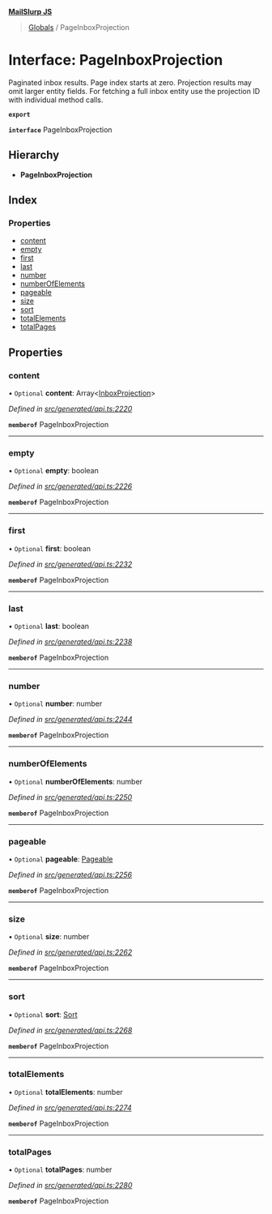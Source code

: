 **[MailSlurp JS](../README.md)**

> [Globals](../README.md) / PageInboxProjection

# Interface: PageInboxProjection

Paginated inbox results. Page index starts at zero. Projection results may omit larger entity fields. For fetching a full inbox entity use the projection ID with individual method calls.

**`export`** 

**`interface`** PageInboxProjection

## Hierarchy

* **PageInboxProjection**

## Index

### Properties

* [content](pageinboxprojection.md#content)
* [empty](pageinboxprojection.md#empty)
* [first](pageinboxprojection.md#first)
* [last](pageinboxprojection.md#last)
* [number](pageinboxprojection.md#number)
* [numberOfElements](pageinboxprojection.md#numberofelements)
* [pageable](pageinboxprojection.md#pageable)
* [size](pageinboxprojection.md#size)
* [sort](pageinboxprojection.md#sort)
* [totalElements](pageinboxprojection.md#totalelements)
* [totalPages](pageinboxprojection.md#totalpages)

## Properties

### content

• `Optional` **content**: Array\<[InboxProjection](inboxprojection.md)>

*Defined in [src/generated/api.ts:2220](https://github.com/mailslurp/mailslurp-client/blob/cdc62f8/src/generated/api.ts#L2220)*

**`memberof`** PageInboxProjection

___

### empty

• `Optional` **empty**: boolean

*Defined in [src/generated/api.ts:2226](https://github.com/mailslurp/mailslurp-client/blob/cdc62f8/src/generated/api.ts#L2226)*

**`memberof`** PageInboxProjection

___

### first

• `Optional` **first**: boolean

*Defined in [src/generated/api.ts:2232](https://github.com/mailslurp/mailslurp-client/blob/cdc62f8/src/generated/api.ts#L2232)*

**`memberof`** PageInboxProjection

___

### last

• `Optional` **last**: boolean

*Defined in [src/generated/api.ts:2238](https://github.com/mailslurp/mailslurp-client/blob/cdc62f8/src/generated/api.ts#L2238)*

**`memberof`** PageInboxProjection

___

### number

• `Optional` **number**: number

*Defined in [src/generated/api.ts:2244](https://github.com/mailslurp/mailslurp-client/blob/cdc62f8/src/generated/api.ts#L2244)*

**`memberof`** PageInboxProjection

___

### numberOfElements

• `Optional` **numberOfElements**: number

*Defined in [src/generated/api.ts:2250](https://github.com/mailslurp/mailslurp-client/blob/cdc62f8/src/generated/api.ts#L2250)*

**`memberof`** PageInboxProjection

___

### pageable

• `Optional` **pageable**: [Pageable](pageable.md)

*Defined in [src/generated/api.ts:2256](https://github.com/mailslurp/mailslurp-client/blob/cdc62f8/src/generated/api.ts#L2256)*

**`memberof`** PageInboxProjection

___

### size

• `Optional` **size**: number

*Defined in [src/generated/api.ts:2262](https://github.com/mailslurp/mailslurp-client/blob/cdc62f8/src/generated/api.ts#L2262)*

**`memberof`** PageInboxProjection

___

### sort

• `Optional` **sort**: [Sort](sort.md)

*Defined in [src/generated/api.ts:2268](https://github.com/mailslurp/mailslurp-client/blob/cdc62f8/src/generated/api.ts#L2268)*

**`memberof`** PageInboxProjection

___

### totalElements

• `Optional` **totalElements**: number

*Defined in [src/generated/api.ts:2274](https://github.com/mailslurp/mailslurp-client/blob/cdc62f8/src/generated/api.ts#L2274)*

**`memberof`** PageInboxProjection

___

### totalPages

• `Optional` **totalPages**: number

*Defined in [src/generated/api.ts:2280](https://github.com/mailslurp/mailslurp-client/blob/cdc62f8/src/generated/api.ts#L2280)*

**`memberof`** PageInboxProjection
